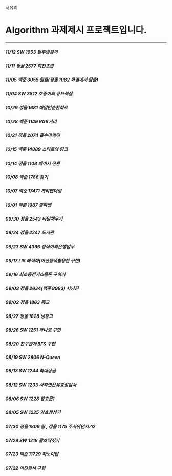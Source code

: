  서유리 

 # Algorithm 과제제시 프로젝트입니다.

---
##### 11/12 SW 1953 탈주범검거
##### 11/11 정올 2577 회전초밥
##### 11/05 백준 3055 탈출(정올 1082 화염에서 탈출)
##### 11/04 SW 3812 호중이의 큐브색칠
##### 10/29 정올 1681 해밀턴순환회로
##### 10/28 백준 1149 RGB거리
##### 10/21 정올 2074 홀수마방진
##### 10/15 백준 14889 스타트와 링크
##### 10/14 정올 1108 페이지 전환
##### 10/08 백준 1786 찾기
##### 10/07 백준 17471 게리맨더링
##### 10/01 백준 1987 알파벳
##### 09/30 정올 2543 타일채우기
##### 09/24 정올 2247 도서관
##### 09/23 SW 4366 정식이의은행업무
##### 09/17 LIS 최적화(이진탐색활용한 구현)
##### 09/16 최소동전거스름돈 구하기
##### 09/03 정올 2634(백준 8983) 사냥꾼
##### 09/02 정올 1863 종교
##### 08/27 정올 1828 냉장고
##### 08/26 SW 1251 하나로 구현
##### 08/20 친구관계 BFS 구현
##### 08/19 SW 2806 N-Queen
##### 08/13 SW 1244 최대상금
##### 08/12 SW 1233 사칙연산유효성검사
##### 08/06 SW 1228 암호문1
##### 08/05 SW 1225 암호생성기
#####  07/30 정올 1809 탑 , 정올 1175 주사위던지기2 	
##### 07/29 SW 1218 괄호짝짓기
##### 07/23 백준 11729 하노이탑
##### 07/22 이진탐색 구현
